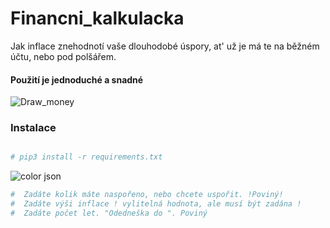 <h1> Financni_kalkulacka</h1>
Jak inflace znehodnotí vaše dlouhodobé úspory, at' už je má te na běžném účtu, nebo pod polšářem.
<h4> Použití je jednoduché a snadné</h4>

![Draw_money](https://user-images.githubusercontent.com/67708830/152659745-3ba1adb4-c489-4d84-a6f6-a087847a8ca8.png)

<h3> Instalace </h3>

```bash

# pip3 install -r requirements.txt 

```

![color json](https://user-images.githubusercontent.com/67708830/163801772-599d1aa1-6bf5-4077-b82a-4932045a0ba9.png)

```bash
#  Zadáte kolik máte naspořeno, nebo chcete uspořit. !Poviný!
#  Zadáte výši inflace ! vylitelná hodnota, ale musí být zadána !
#  Zadáte počet let. "Odedneška do ". Poviný
```
